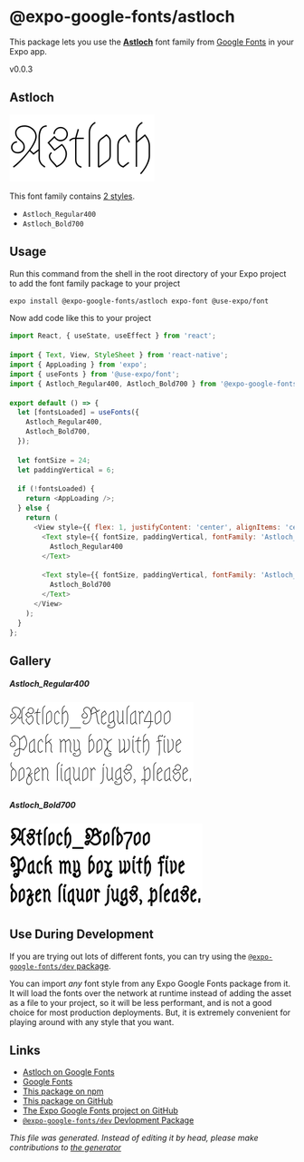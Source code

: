 # @expo-google-fonts/astloch

This package lets you use the [**Astloch**](https://fonts.google.com/specimen/Astloch) font family from [Google Fonts](https://fonts.google.com/) in your Expo app.

v0.0.3

## Astloch

![Astloch](./font-family.png)

This font family contains [2 styles](#gallery).

- `Astloch_Regular400`
- `Astloch_Bold700`

## Usage

Run this command from the shell in the root directory of your Expo project to add the font family package to your project
```sh
expo install @expo-google-fonts/astloch expo-font @use-expo/font
```

Now add code like this to your project
```js
import React, { useState, useEffect } from 'react';

import { Text, View, StyleSheet } from 'react-native';
import { AppLoading } from 'expo';
import { useFonts } from '@use-expo/font';
import { Astloch_Regular400, Astloch_Bold700 } from '@expo-google-fonts/astloch';

export default () => {
  let [fontsLoaded] = useFonts({
    Astloch_Regular400,
    Astloch_Bold700,
  });

  let fontSize = 24;
  let paddingVertical = 6;

  if (!fontsLoaded) {
    return <AppLoading />;
  } else {
    return (
      <View style={{ flex: 1, justifyContent: 'center', alignItems: 'center' }}>
        <Text style={{ fontSize, paddingVertical, fontFamily: 'Astloch_Regular400' }}>
          Astloch_Regular400
        </Text>

        <Text style={{ fontSize, paddingVertical, fontFamily: 'Astloch_Bold700' }}>
          Astloch_Bold700
        </Text>
      </View>
    );
  }
};

```

## Gallery

##### Astloch_Regular400
![Astloch_Regular400](./b51d807f9b0f818e44f8f40d4fbedacfff7df981efda85e7b722d62f6022a168.ttf.png)

##### Astloch_Bold700
![Astloch_Bold700](./b86a5f0e90945d44c5b629fde8c5a667dd7882ab201ccb397f96f482fd7e98bc.ttf.png)


## Use During Development

If you are trying out lots of different fonts, you can try using the [`@expo-google-fonts/dev` package](https://www.npmjs.com/package/@expo-google-fonts/dev).

You can import *any* font style from any Expo Google Fonts package from it. It will load the fonts
over the network at runtime instead of adding the asset as a file to your project, so it will be 
less performant, and is not a good choice for most production deployments. But, it is extremely convenient
for playing around with any style that you want.

## Links

- [Astloch on Google Fonts](https://fonts.google.com/specimen/Astloch)
- [Google Fonts](https://fonts.google.com/)
- [This package on npm](https://www.npmjs.com/package/@expo-google-fonts/astloch)
- [This package on GitHub](https://github.com/expo/google-fonts/tree/master/font-packages/astloch)
- [The Expo Google Fonts project on GitHub](https://github.com/expo/google-fonts)
- [`@expo-google-fonts/dev` Devlopment Package](https://github.com/expo/google-fonts/tree/master/font-packages/dev)


*This file was generated. Instead of editing it by head, please make contributions to [the generator](https://github.com/expo/google-fonts/tree/master/packages/generator)*
